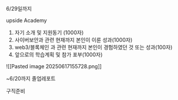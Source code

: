 
6/29일까지

upside Academy
1. 자기 소개 및 지원동기 (1000자)
2. 사이버보안과 관련 현재까지 본인이 이룬 성과(1000자)
3. web3/블록체인 과 관련 현재까지 본인이 경험하였던 것 또는 성과(100자)
4. 앞으로의 학습계획 및 참가 포부(1000자)


![[Pasted image 20250617155728.png]]

~6/20까지 졸업레포트

구직준비